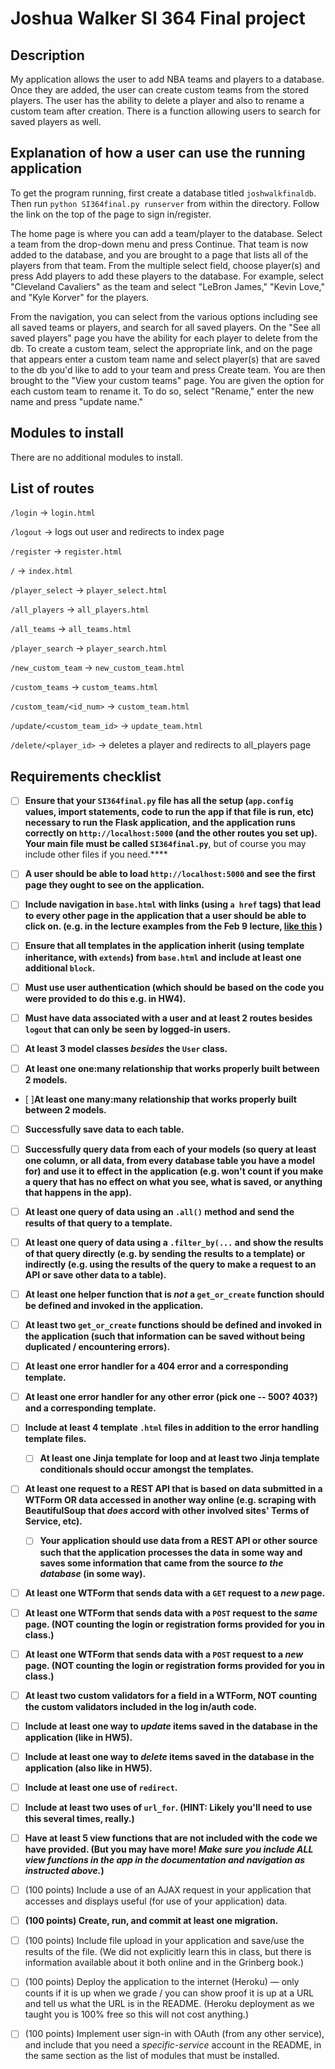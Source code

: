 # Joshua Walker SI 364 Final project

## Description
My application allows the user to add NBA teams and players to a database. Once they are added, the user can create custom teams from the stored players. The user has the ability to delete a player and also to rename a custom team after creation. There is a function allowing users to search for saved players as well.

## Explanation of how a user can use the running application
To get the program running, first create a database titled `joshwalkfinaldb`. Then run `python SI364final.py runserver` from within the directory. Follow the link on the top of the page to sign in/register.

The home page is where you can add a team/player to the database. Select a team from the drop-down menu and press Continue. That team is now added to the database, and you are brought to a page that lists all of the players from that team. From the multiple select field, choose player(s) and press Add players to add these players to the database. For example, select "Cleveland Cavaliers" as the team and select "LeBron James," "Kevin Love," and "Kyle Korver" for the players.

From the navigation, you can select from the various options including see all saved teams or players, and search for all saved players. On the "See all saved players" page you have the ability for each player to delete from the db. To create a custom team, select the appropriate link, and on the page that appears enter a custom team name and select player(s) that are saved to the db you'd like to add to your team and press Create team. You are then brought to the "View your custom teams" page. You are given the option for each custom team to rename it. To do so, select "Rename," enter the new name and press "update name."

## Modules to install
There are no additional modules to install.

## List of routes
`/login` -> `login.html`

`/logout` -> logs out user and redirects to index page

`/register` -> `register.html`

`/` -> `index.html`

`/player_select` -> `player_select.html`

`/all_players` -> `all_players.html`

`/all_teams` -> `all_teams.html`

`/player_search` -> `player_search.html`

`/new_custom_team` -> `new_custom_team.html`

`/custom_teams` -> `custom_teams.html`

`/custom_team/<id_num>` -> `custom_team.html`

`/update/<custom_team_id>` -> `update_team.html`

`/delete/<player_id>` -> deletes a player and redirects to all_players page



## Requirements checklist
- [ ] **Ensure that your `SI364final.py` file has all the setup (`app.config` values, import statements, code to run the app if that file is run, etc) necessary to run the Flask application, and the application runs correctly on `http://localhost:5000` (and the other routes you set up). **Your main file must be called** `SI364final.py`**, but of course you may include other files if you need.****

- [ ] **A user should be able to load `http://localhost:5000` and see the first page they ought to see on the application.**

- [ ] **Include navigation in `base.html` with links (using `a href` tags) that lead to every other page in the application that a user should be able to click on. (e.g. in the lecture examples from the Feb 9 lecture, [like this](https://www.dropbox.com/s/hjcls4cfdkqwy84/Screenshot%202018-02-15%2013.26.32.png?dl=0) )**

- [ ] **Ensure that all templates in the application inherit (using template inheritance, with `extends`) from `base.html` and include at least one additional `block`.**

- [ ] **Must use user authentication (which should be based on the code you were provided to do this e.g. in HW4).**

- [ ] **Must have data associated with a user and at least 2 routes besides `logout` that can only be seen by logged-in users.**

- [ ] **At least 3 model classes *besides* the `User` class.**

- [ ] **At least one one:many relationship that works properly built between 2 models.**

- [  ]**At least one many:many relationship that works properly built between 2 models.**

- [ ] **Successfully save data to each table.**

- [ ] **Successfully query data from each of your models (so query at least one column, or all data, from every database table you have a model for) and use it to effect in the application (e.g. won't count if you make a query that has no effect on what you see, what is saved, or anything that happens in the app).**

- [ ] **At least one query of data using an `.all()` method and send the results of that query to a template.**

- [ ] **At least one query of data using a `.filter_by(...` and show the results of that query directly (e.g. by sending the results to a template) or indirectly (e.g. using the results of the query to make a request to an API or save other data to a table).**

- [ ] **At least one helper function that is *not* a `get_or_create` function should be defined and invoked in the application.**

- [ ] **At least two `get_or_create` functions should be defined and invoked in the application (such that information can be saved without being duplicated / encountering errors).**

- [ ] **At least one error handler for a 404 error and a corresponding template.**

- [ ] **At least one error handler for any other error (pick one -- 500? 403?) and a corresponding template.**

- [ ] **Include at least 4 template `.html` files in addition to the error handling template files.**

  - [ ] **At least one Jinja template for loop and at least two Jinja template conditionals should occur amongst the templates.**

- [ ] **At least one request to a REST API that is based on data submitted in a WTForm OR data accessed in another way online (e.g. scraping with BeautifulSoup that *does* accord with other involved sites' Terms of Service, etc).**

  - [ ] **Your application should use data from a REST API or other source such that the application processes the data in some way and saves some information that came from the source *to the database* (in some way).**

- [ ] **At least one WTForm that sends data with a `GET` request to a *new* page.**

- [ ] **At least one WTForm that sends data with a `POST` request to the *same* page. (NOT counting the login or registration forms provided for you in class.)**

- [ ] **At least one WTForm that sends data with a `POST` request to a *new* page. (NOT counting the login or registration forms provided for you in class.)**

- [ ] **At least two custom validators for a field in a WTForm, NOT counting the custom validators included in the log in/auth code.**

- [ ] **Include at least one way to *update* items saved in the database in the application (like in HW5).**

- [ ] **Include at least one way to *delete* items saved in the database in the application (also like in HW5).**

- [ ] **Include at least one use of `redirect`.**

- [ ] **Include at least two uses of `url_for`. (HINT: Likely you'll need to use this several times, really.)**

- [ ] **Have at least 5 view functions that are not included with the code we have provided. (But you may have more! *Make sure you include ALL view functions in the app in the documentation and navigation as instructed above.*)**

- [ ] (100 points) Include a use of an AJAX request in your application that accesses and displays useful (for use of your application) data.
- [ ]  **(100 points) Create, run, and commit at least one migration.**
- [ ] (100 points) Include file upload in your application and save/use the results of the file. (We did not explicitly learn this in class, but there is information available about it both online and in the Grinberg book.)
- [ ]  (100 points) Deploy the application to the internet (Heroku) — only counts if it is up when we grade / you can show proof it is up at a URL and tell us what the URL is in the README. (Heroku deployment as we taught you is 100% free so this will not cost anything.)
- [ ]  (100 points) Implement user sign-in with OAuth (from any other service), and include that you need a *specific-service* account in the README, in the same section as the list of modules that must be installed.
